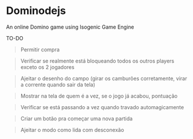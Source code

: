 # Dominodejs
An online Domino game using Isogenic Game Engine

TO-DO
>Permitir compra

>Verificar se realmente está bloqueando todos os outros players exceto os 2 jogadores

>Ajeitar o desenho do campo (girar os camburões corretamente, virar a corrente quando sair da tela)

>Mostrar na tela de quem é a vez, se o jogo já acabou, pontuação

>Verificar se está passando a vez quando travado automagicamente

>Criar um botão pra começar uma nova partida

>Ajeitar o modo como lida com desconexão
